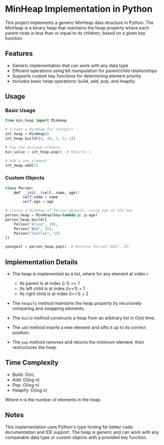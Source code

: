# MinHeap Implementation in Python

This project implements a generic MinHeap data structure in Python. The MinHeap is a binary heap that maintains the heap property where each parent node is less than or equal to its children, based on a given key function.

## Features

- Generic implementation that can work with any data type
- Efficient operations using bit manipulation for parent/child relationships
- Supports custom key functions for determining element priority
- Includes basic heap operations: build, add, pop, and heapify

## Usage

### Basic Usage

```python
from min_heap import MinHeap

# Create a MinHeap for integers
int_heap = MinHeap()
int_heap.build([4, 10, 3, 5, 1])

# Pop the minimum element
min_value = int_heap.pop()  # Returns 1

# Add a new element
int_heap.add(2)
```

### Custom Objects

```python
class Person:
    def __init__(self, name, age):
        self.name = name
        self.age = age

# Create a MinHeap of Person objects, using age as the key
person_heap = MinHeap(key=lambda p: p.age)
person_heap.build([
    Person("Alice", 30),
    Person("Bob", 25),
    Person("Charlie", 35)
])

youngest = person_heap.pop()  # Returns Person("Bob", 25)
```

## Implementation Details

- The heap is implemented as a list, where for any element at index i:
  - Its parent is at index (i-1) >> 1
  - Its left child is at index (i<<1) + 1
  - Its right child is at index (i<<1) + 2

- The `heapify` method maintains the heap property by recursively comparing and swapping elements.
- The `build` method constructs a heap from an arbitrary list in O(n) time.
- The `add` method inserts a new element and sifts it up to its correct position.
- The `pop` method removes and returns the minimum element, then restructures the heap.

## Time Complexity

- Build: O(n)
- Add: O(log n)
- Pop: O(log n)
- Heapify: O(log n)

Where n is the number of elements in the heap.

## Notes

This implementation uses Python's type hinting for better code documentation and IDE support. The heap is generic and can work with any comparable data type or custom objects with a provided key function.